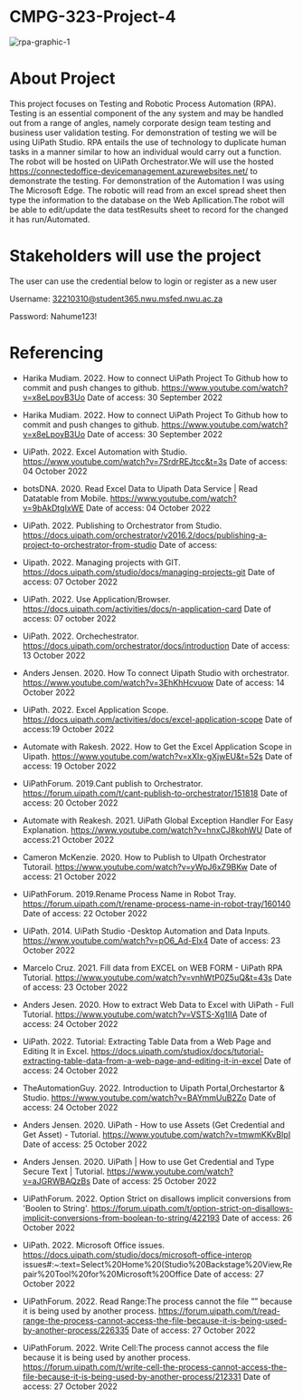 # CMPG-323-Project-4
![rpa-graphic-1](https://user-images.githubusercontent.com/38375869/193237238-e16325f2-7d00-498c-b4c1-b0b8cfcef99b.jpeg)
# About Project 
This project focuses on Testing and Robotic Process Automation (RPA). Testing is an essential component of the any system and may be handled out from a range of angles, namely corporate design team testing and business user validation testing. For demonstration of testing we will be using UiPath Studio. RPA entails the use of technology to duplicate human tasks in a manner similar to how an individual would carry out a function. The robot will be hosted on UiPath Orchestrator.We will use the hosted https://connectedoffice-devicemanagement.azurewebsites.net/ to demonstrate the testing. For demonstration of the Automation I was using The Microsoft Edge. The robotic will read from an excel spread sheet then type the information to the database on the Web Apllication.The robot will be able to edit/update the data testResults sheet to record for the changed it has run/Automated.

 # Stakeholders will use the project
The user can use the credential below to login or register as a new user 

Username: 32210310@student365.nwu.msfed.nwu.ac.za

 Password: Nahume123!  

 
 # Referencing
- Harika Mudiam. 2022. How to connect UiPath Project To Github how to commit and push changes to github. https://www.youtube.com/watch?v=x8eLpoyB3Uo Date of access: 30 September 2022

- Harika Mudiam. 2022. How to connect UiPath Project To Github how to commit and push changes to github. https://www.youtube.com/watch?v=x8eLpoyB3Uo Date of access: 30 September 2022

- UiPath. 2022. Excel Automation with Studio. https://www.youtube.com/watch?v=7SrdrREJtcc&t=3s Date of access: 04 October 2022

- botsDNA. 2020. Read Excel Data to Uipath Data Service | Read Datatable from Mobile. https://www.youtube.com/watch?v=9bAkDtgIxWE Date of access: 04 October 2022

- UiPath. 2022. Publishing to Orchestrator from Studio. https://docs.uipath.com/orchestrator/v2016.2/docs/publishing-a-project-to-orchestrator-from-studio Date of access:

- Uipath. 2022. Managing projects with GIT. https://docs.uipath.com/studio/docs/managing-projects-git Date of access: 07 October 2022

- UiPath. 2022. Use Application/Browser. https://docs.uipath.com/activities/docs/n-application-card  Date of access: 07 october 2022 

- UiPath. 2022. Orchechestrator. https://docs.uipath.com/orchestrator/docs/introduction Date of access: 13 October 2022

- Anders Jensen. 2020. How To connect Uipath Studio with orchestrator. https://www.youtube.com/watch?v=3EhKhHcvuow Date of access: 14 October 2022

- UiPath. 2022. Excel Application Scope. https://docs.uipath.com/activities/docs/excel-application-scope Date of access:19 October 2022

- Automate with Rakesh. 2022. How to Get the Excel Application Scope in Uipath. https://www.youtube.com/watch?v=xXlx-gXjwEU&t=52s Date of access: 19 October 2022

- UiPathForum. 2019.Cant publish to Orchestrator. https://forum.uipath.com/t/cant-publish-to-orchestrator/151818 Date of access: 20 October 2022

- Automate with Reakesh. 2021. UiPath Global Exception Handler For Easy Explanation. https://www.youtube.com/watch?v=hnxCJ8kohWU Date of access:21 October 2022

- Cameron McKenzie. 2020. How to Publish to UIpath Orchestrator Tutorail. https://www.youtube.com/watch?v=yWpJ6xZ9BKw Date of access: 21 October 2022

- UiPathForum. 2019.Rename Process Name in Robot Tray. https://forum.uipath.com/t/rename-process-name-in-robot-tray/160140 Date of access: 22 October 2022

- UiPath. 2014. UiPath Studio -Desktop Automation and Data Inputs. https://www.youtube.com/watch?v=pO6_Ad-EIx4 Date of access: 23 October 2022

- Marcelo Cruz. 2021. Fill data from EXCEL on WEB FORM - UiPath RPA Tutorial. https://www.youtube.com/watch?v=vnhWtP0Z5uQ&t=43s Date of access: 23 October 2022

- Anders Jesen. 2020. How to extract Web Data to Excel with UiPath - Full Tutorial.  https://www.youtube.com/watch?v=VSTS-Xg1IIA Date of access: 24 October 2022

- UiPath. 2022. Tutorial: Extracting Table Data from a Web Page and Editing It in Excel. https://docs.uipath.com/studiox/docs/tutorial-extracting-table-data-from-a-web-page-and-editing-it-in-excel Date of access: 24 October 2022

- TheAutomationGuy. 2022. Introduction to Uipath Portal,Orchestartor & Studio. https://www.youtube.com/watch?v=BAYmmUuB2Zo Date of access: 24 October 2022

-  Anders Jensen. 2020. UiPath - How to use Assets (Get Credential and Get Asset) - Tutorial. https://www.youtube.com/watch?v=tmwmKKvBIpI Date of access: 25 October 2022

- Anders Jensen. 2020. UiPath | How to use Get Credential and Type Secure Text | Tutorial. https://www.youtube.com/watch?v=aJGRWBAQzBs Date of access: 25 October 2022

- UiPathForum. 2022. Option Strict on disallows implicit conversions from 'Boolen to String'. https://forum.uipath.com/t/option-strict-on-disallows-implicit-conversions-from-boolean-to-string/422193 Date of access: 26 October 2022

- UiPath. 2022. Microsoft Office issues. https://docs.uipath.com/studio/docs/microsoft-office-interop
issues#:~:text=Select%20Home%20(Studio%20Backstage%20View,Repair%20Tool%20for%20Microsoft%20Office Date of access: 27 October 2022

- UiPathForum. 2022. Read Range:The process cannot the file ”” because it is being used by another process. https://forum.uipath.com/t/read-range-the-process-cannot-access-the-file-because-it-is-being-used-by-another-process/226335  Date of access: 27 October 2022
- UiPathForum.  2022. Write Cell:The process cannot access the file because it is being used by another process. https://forum.uipath.com/t/write-cell-the-process-cannot-access-the-file-because-it-is-being-used-by-another-process/212331 Date of access: 27 October 2022

